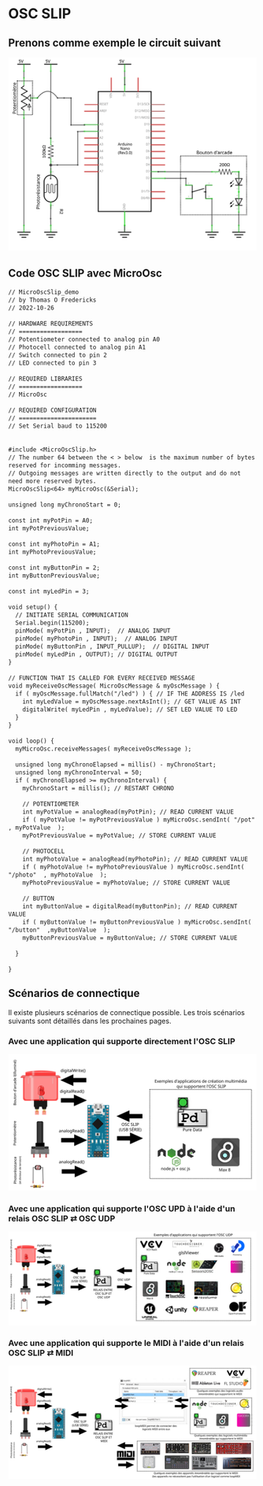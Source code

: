 # OSC SLIP

## Prenons comme exemple le circuit suivant

![Circuit avec un bouton d'arcade, une photorésistance et un potentiometre](./bouton_arcade_photocell_potentiometre.svg)

## Code OSC SLIP avec MicroOsc

```Arduino
// MicroOscSlip_demo
// by Thomas O Fredericks
// 2022-10-26

// HARDWARE REQUIREMENTS
// ==================
// Potentiometer connected to analog pin A0
// Photocell connected to analog pin A1
// Switch connected to pin 2
// LED connected to pin 3

// REQUIRED LIBRARIES
// ==================
// MicroOsc

// REQUIRED CONFIGURATION
// ======================
// Set Serial baud to 115200


#include <MicroOscSlip.h>
// The number 64 between the < > below  is the maximum number of bytes reserved for incomming messages.
// Outgoing messages are written directly to the output and do not need more reserved bytes.
MicroOscSlip<64> myMicroOsc(&Serial);

unsigned long myChronoStart = 0;

const int myPotPin = A0;
int myPotPreviousValue;

const int myPhotoPin = A1;
int myPhotoPreviousValue;

const int myButtonPin = 2;
int myButtonPreviousValue;

const int myLedPin = 3;

void setup() {
  // INITIATE SERIAL COMMUNICATION
  Serial.begin(115200);
  pinMode( myPotPin , INPUT);  // ANALOG INPUT
  pinMode( myPhotoPin , INPUT);  // ANALOG INPUT
  pinMode( myButtonPin , INPUT_PULLUP);  // DIGITAL INPUT
  pinMode( myLedPin , OUTPUT); // DIGITAL OUTPUT
}

// FUNCTION THAT IS CALLED FOR EVERY RECEIVED MESSAGE
void myReceiveOscMessage( MicroOscMessage & myOscMessage ) {
  if ( myOscMessage.fullMatch("/led") ) { // IF THE ADDRESS IS /led
    int myLedValue = myOscMessage.nextAsInt(); // GET VALUE AS INT
    digitalWrite( myLedPin , myLedValue); // SET LED VALUE TO LED
  }
}

void loop() {
  myMicroOsc.receiveMessages( myReceiveOscMessage );

  unsigned long myChronoElapsed = millis() - myChronoStart;
  unsigned long myChronoInterval = 50;
  if ( myChronoElapsed >= myChronoInterval) {
    myChronoStart = millis(); // RESTART CHRONO

    // POTENTIOMETER
    int myPotValue = analogRead(myPotPin); // READ CURRENT VALUE
    if ( myPotValue != myPotPreviousValue ) myMicroOsc.sendInt( "/pot" , myPotValue  );
    myPotPreviousValue = myPotValue; // STORE CURRENT VALUE
    
    // PHOTOCELL
    int myPhotoValue = analogRead(myPhotoPin); // READ CURRENT VALUE
    if ( myPhotoValue != myPhotoPreviousValue ) myMicroOsc.sendInt( "/photo"  , myPhotoValue  );
    myPhotoPreviousValue = myPhotoValue; // STORE CURRENT VALUE

    // BUTTON
    int myButtonValue = digitalRead(myButtonPin); // READ CURRENT VALUE
    if ( myButtonValue != myButtonPreviousValue ) myMicroOsc.sendInt( "/button"  ,myButtonValue  );
    myButtonPreviousValue = myButtonValue; // STORE CURRENT VALUE

  }
  
}
```


## Scénarios de connectique

Il existe plusieurs scénarios de connectique possible. Les trois scénarios suivants sont détaillés dans les prochaines pages.

### Avec une application qui supporte directement l'OSC SLIP

![Scénario de connectique à une application qui supporte directement l'OSC SLIP](./osc_slip_connectique_directe.svg)

### Avec une application qui supporte l'OSC UPD à l'aide d'un relais OSC SLIP ⇄ OSC UDP

![Schématisation de la chaîne de connectique OSC SLIP ⇄ OSC UDP](./osc_slip_connectique.svg)

### Avec une application qui supporte le MIDI à l'aide d'un relais OSC SLIP ⇄ MIDI

![Schématisation de la chaîne de connectique OSC SLIP ⇄ MIDI](./osc_slip_connectique_midi.svg)


